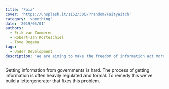 ```yaml
---
title: 'Foia'
cover: 'https://unsplash.it/1152/300/?random?FaityWitch'
category: 'something'
date: '2019/05/01'
authors:
  - Erik van Zummeren
  - Robert-Jan Korteschiel
  - Tove Oegema
tags:
  - Under Development
description: 'We are aiming to make the freedom of information act more accessible for journalists, activists and citizens.'
---
```


Getting information from governments is hard. The process of getting information is often heavily regulated and formal. To remedy this we've build a lettergenerator that fixes this problem. 
